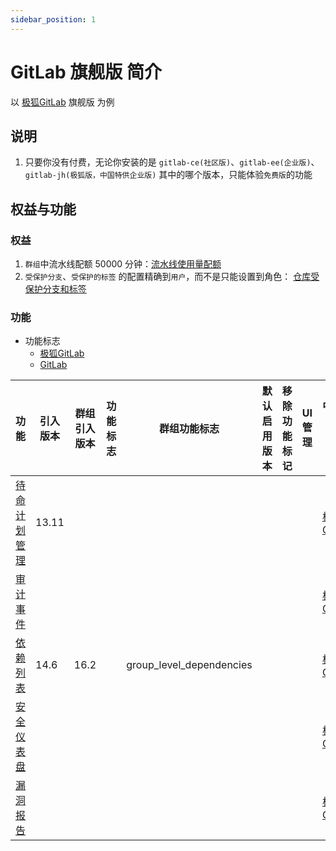 ```yaml
---
sidebar_position: 1
---
```


# GitLab 旗舰版 简介

以 [极狐GitLab](https://jihulab.com) 旗舰版 为例

## 说明

1. 只要你没有付费，无论你安装的是 `gitlab-ce(社区版)`、`gitlab-ee(企业版)`、`gitlab-jh(极狐版，中国特供企业版)`
   其中的哪个版本，只能体验`免费版`的功能

## 权益与功能

### 权益

1. `群组`中流水线配额 50000 分钟：[流水线使用量配额](pipelines-quota-tab.md)
2. `受保护分支`、`受保护的标签` 的配置精确到`用户`，而不是只能设置到角色：
   [仓库受保护分支和标签](repository-protected-branches-tags.md)

### 功能

- 功能标志
    - [极狐GitLab](https://docs.gitlab.cn/jh/operations/feature_flags.html)
    - [GitLab](https://docs.gitlab.com/ee/operations/feature_flags.html)

| 功能                              | 引入版本  | 群组引入版本 | 功能标志 | 群组功能标志                   | 默认启用版本 | 移除功能标记 | UI 管理 | 中文文档(更新较慢)                                                                                 | 英文文档                                                                                      |
|---------------------------------|-------|--------|------|--------------------------|--------|--------|-------|--------------------------------------------------------------------------------------------|-------------------------------------------------------------------------------------------|
| [待命计划管理](oncall-schedules.md)   | 13.11 |        |      |                          |        |        |       | [极狐GitLab](https://docs.gitlab.cn/jh/operations/incident_management/oncall_schedules.html) | [GitLab](https://docs.gitlab.com/ee/operations/incident_management/oncall_schedules.html) |
| [审计事件](audit-events.md)         |       |        |      |                          |        |        |       | [极狐GitLab](https://docs.gitlab.cn/jh/administration/audit_events.html)                     | [GitLab](https://docs.gitlab.com/ee/administration/audit_events.html)                     |
| [依赖列表](dependency-list.md)      | 14.6  | 16.2   |      | group_level_dependencies |        |        |       | [极狐GitLab](https://docs.gitlab.cn/jh/user/application_security/dependency_list/index.html) | [GitLab](https://docs.gitlab.com/ee/user/application_security/dependency_list/index.html) |
| [安全仪表盘](security-dashboard.md)  |       |        |      |                          |        |        |       | [极狐GitLab](https://docs.gitlab.cn/jh/user/application_security/security_dashboard/)        | [GitLab](https://docs.gitlab.com/ee/user/application_security/security_dashboard/)        |
| [漏洞报告](vulnerability-report.md) |       |        |      |                          |        |        |       | [极狐GitLab](https://docs.gitlab.cn/jh/user/application_security/vulnerability_report/)      | [GitLab](https://docs.gitlab.com/ee/user/application_security/vulnerability_report/)      |
